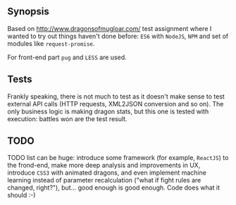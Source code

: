 ## Synopsis

Based on http://www.dragonsofmugloar.com/ test assignment where 
I wanted to try out things haven't done before: `ES6` with `NodeJS`, `NPM` 
and set of modules like `request-promise`. 

For front-end part `pug` and `LESS` are used. 

## Tests

Frankly speaking, there is not much to test as it doesn't make sense
to test external API calls (HTTP requests, XML2JSON conversion and so on). 
The only business logic is making dragon stats, but this one is tested with
execution: battles won are the test result.

## TODO
TODO list can be huge: introduce some framework (for example, `ReactJS`) to
the frond-end, make more deep analysis and improvements in UX, introduce `CSS3` with
animated dragons, and even implement machine learning instead of parameter
recalculation ("what if fight rules are changed, right?"), but...
good enough is good enough. Code does what it should :-)